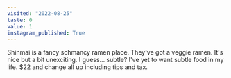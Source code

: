 ```yaml
---
visited: "2022-08-25"
taste: 0
value: 1
instagram_published: True
---
```


Shinmai is a fancy schmancy ramen place. They've got a veggie ramen. It's nice but a bit unexciting. I guess... subtle? I've yet to want subtle food in my life. $22 and change all up including tips and tax.
